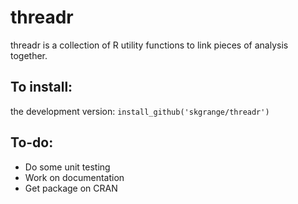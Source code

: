 # threadr

threadr is a collection of R utility functions to link pieces of analysis together. 

## To install:

the development version: `install_github('skgrange/threadr')`

## To-do: 

  - Do some unit testing
  - Work on documentation
  - Get package on CRAN
